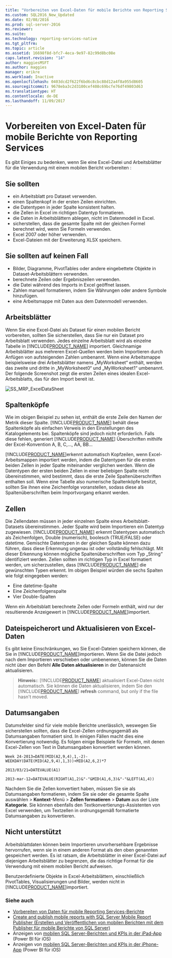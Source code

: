 ```yaml
---
title: "Vorbereiten von Excel-Daten für mobile Berichte von Reporting Services | Microsoft-Dokumentation"
ms.custom: SQL2016_New_Updated
ms.date: 02/08/2016
ms.prod: sql-server-2016
ms.reviewer: 
ms.suite: 
ms.technology: reporting-services-native
ms.tgt_pltfrm: 
ms.topic: article
ms.assetid: 16698f8d-bfc7-4eca-9e97-82c99d8bc08e
caps.latest.revision: "14"
author: maggiesMSFT
ms.author: maggies
manager: erikre
ms.workload: Inactive
ms.openlocfilehash: 0403dcd2f622f6bd6c8cbc88d12a4f8a955d8605
ms.sourcegitcommit: 9678eba3c2d3100cef408c69bcfe76df49803d63
ms.translationtype: HT
ms.contentlocale: de-DE
ms.lasthandoff: 11/09/2017
---
```

# <a name="prepare-excel-data-for-reporting-services-mobile-reports"></a>Vorbereiten von Excel-Daten für mobile Berichte von Reporting Services
  
Es gibt Einiges zu bedenken, wenn Sie eine Excel-Datei und Arbeitsblätter für die Verwendung mit einem mobilen Bericht vorbereiten :  
  
## <a name="do"></a>Sie sollten  
  
- ein Arbeitsblatt pro Dataset verwenden.  
- einen Spaltenkopf in der ersten Zeilen einrichten.  
- die Datentypen in jeder Spalte konsistent halten.  
- die Zellen in Excel im richtigen Datentyp formatieren.  
- die Daten in Arbeitsblättern ablegen, nicht im Datenmodell in Excel.  
- sicherstellen, dass die gesamte Spalte mit der gleichen Formel berechnet wird, wenn Sie Formeln verwenden.  
- Excel 2007 oder höher verwenden.  
- Excel-Dateien mit der Erweiterung XLSX speichern.  
          
## <a name="dont"></a>Sie sollten auf keinen Fall  
  
- Bilder, Diagramme, PivotTables oder andere eingebettete Objekte in Dataset-Arbeitsblättern verwenden.  
- berechnete Zeilen oder Ergebniszeilen verwenden.  
- die Datei während des Imports in Excel geöffnet lassen.  
- Zahlen manuell formatieren, indem Sie Währungen oder andere Symbole hinzufügen.  
- eine Arbeitsmappe mit Daten aus dem Datenmodell verwenden.  
  
## <a name="worksheets"></a>Arbeitsblätter  
          
Wenn Sie eine Excel-Datei als Dataset für einen mobilen Bericht vorbereiten, sollten Sie sicherstellen, dass Sie nur ein Dataset pro Arbeitsblatt verwenden. Jedes einzelne Arbeitsblatt wird als einzelne Tabelle in [!INCLUDE[PRODUCT_NAME](../../includes/ss-mobilereptpub-short.md)] importiert. Gleichnamige Arbeitsblätter aus mehreren Excel-Quellen werden beim Importieren durch Anfügen von aufsteigenden Zahlen umbenannt. Wenn eine Arbeitsmappe beispielsweise drei Arbeitsblätter namens „MyWorksheet“ enthält, werden das zweite und dritte in „MyWorksheet0“ und „MyWorksheet1“ umbenannt. Der folgende Screenshot zeigt die ersten Zeilen eines idealen Excel-Arbeitsblatts, das für den Import bereit ist.  
  
![SS_MRP_ExcelDataSheet](../../reporting-services/mobile-reports/media/ss-mrp-exceldatasheet.png)  
          
## <a name="column-headers"></a>Spaltenköpfe  
  
Wie im obigen Beispiel zu sehen ist, enthält die erste Zeile den Namen der Metrik dieser Spalte. [!INCLUDE[PRODUCT_NAME](../../includes/ss-mobilereptpub-short.md)] behält diese Spaltenköpfe als einfachen Verweis in den Einstellungen des Katalogelements bei. Spaltenköpfe sind jedoch nicht erforderlich. Falls diese fehlen, generiert [!INCLUDE[PRODUCT_NAME](../../includes/ss-mobilereptpub-short.md)] Überschriften mithilfe der Excel-Konvention A, B, C,..., AA, BB...  
  
[!INCLUDE[PRODUCT_NAME](../../includes/ss-mobilereptpub-short.md)]erkennt automatisch Kopfzeilen, wenn Excel-Arbeitsmappen importiert werden, indem die Datentypen für die ersten beiden Zellen in jeder Spalte miteinander verglichen werden. Wenn die Datentypen der ersten beiden Zellen in einer beliebigen Spalte nicht übereinstimmen, wird bestimmt, dass die erste Zeile Spaltenüberschriften enthalten soll. Wenn eine Tabelle also numerische Spaltenköpfe besitzt, sollten Sie ihnen eine Zeichenfolge voranstellen, sodass diese als Spaltenüberschriften beim Importvorgang erkannt werden.  
  
## <a name="cells"></a>Zellen  
  
Die Zellendaten müssen in jeder einzelnen Spalte eines Arbeitsblatt-Datasets übereinstimmen. Jeder Spalte wird beim Importieren ein Datentyp zugewiesen. [!INCLUDE[PRODUCT_NAME](../../includes/ss-mobilereptpub-short.md)] erkennt Datentypen automatisch als Zeichenfolgen, Double (numerisch), boolesch (TRUE/FALSE) oder datetime. Gemischte Datentypen in der gleichen Spalte können dazu führen, dass diese Erkennung ungenau ist oder vollständig fehlschlägt. Mit dieser Erkennung können mögliche Spaltenüberschriften vom Typ „String“ identifiziert werden. Zellen sollten im richtigen Typ in Excel formatiert werden, um sicherzustellen, dass [!INCLUDE[PRODUCT_NAME](../../includes/ss-mobilereptpub-short.md)] die gewünschten Typen erkennt. Im obigen Beispiel würden die sechs Spalten wie folgt eingegeben werden:  
*  Eine datetime-Spalte  
*  Eine Zeichenfolgenspalte  
*  Vier Double-Spalten  
  
Wenn ein Arbeitsblatt berechnete Zellen oder Formeln enthält, wird nur der resultierende Anzeigewert in [!INCLUDE[PRODUCT_NAME](../../includes/ss-mobilereptpub-short.md)]importiert.  
  
## <a name="file-location-and-refreshing-excel-data"></a>Dateispeicherort und Aktualisieren von Excel-Daten  
  
Es gibt keine Einschränkungen, wo Sie Excel-Dateien speichern können, die Sie in [!INCLUDE[PRODUCT_NAME](../../includes/ss-mobilereptpub-short.md)]importieren. Wenn Sie die Datei jedoch nach dem Importieren verschieben oder umbenennen, können Sie die Daten nicht über den Befehl **Alle Daten aktualisieren** in der Datenansicht aktualisieren.   
  
>**Hinweis:**: [!INCLUDE[PRODUCT_NAME](../../includes/ss-mobilereptpub-short.md)] aktualisiert Excel-Daten nicht automatisch. Sie können die Daten aktualisieren, indem Sie den [!INCLUDE[PRODUCT_NAME](../../includes/ss-mobilereptpub-short.md)] **refresh** command, but only if the file hasn't moved.  
  
## <a name="dates"></a>Datumsangaben  
  
Datumsfelder sind für viele mobile Berichte unerlässlich, weswegen Sie sicherstellen sollten, dass die Excel-Zellen ordnungsgemäß als Datumsangaben formatiert sind. In einigen Fällen macht dies eine Konvertierung notwendig. Es folgen einige Beispiele für Formeln, mit denen Excel-Zellen von Text in Datumsangaben konvertiert werden können.  
  
    Week 24-2013=DATE(MID(A2,9,4),1,-2)-WEEKDAY(DATE(MID(A2,9,4),1,3))+MID(A2,6,2)*7  
  
    2013/03/21=DATEVALUE(A1)  
  
    2013-mar-12=DATEVALUE(RIGHT(A1,2)&"-"&MID(A1,6,3)&"-"&LEFT(A1,4))  
  
Nachdem Sie die Zellen konvertiert haben, müssen Sie sie als Datumsangaben formatieren, indem Sie sie oder die gesamte Spalte auswählen > **Kontext**-Menü > **Zellen formatieren** > **Datum** aus der Liste **Kategorie**. Sie können ebenfalls den Textkonvertierungs-Assistenten von Excel verwenden, um Textzellen in ordnungsgemäß formatierte Datumsangaben zu konvertieren.  
  
## <a name="unsupported"></a>Nicht unterstützt  
  
Arbeitsblattdaten können beim Importieren unvorhersehbare Ergebnisse hervorrufen, wenn sie in einem anderen Format als den oben genannten gespeichert werden. Es ist ratsam, die Arbeitsblätter in einer Excel-Datei auf diejenigen Arbeitsblätter zu begrenzen, die das richtige Format für die Verwendung mit einem mobilen Bericht aufweisen.  
  
Benutzerdefinierte Objekte in Excel-Arbeitsblättern, einschließlich PivotTables, Visualisierungen und Bilder, werden nicht in [!INCLUDE[PRODUCT_NAME](../../includes/ss-mobilereptpub-short.md)]importiert.  
  
### <a name="see-also"></a>Siehe auch  
- [Vorbereiten von Daten für mobile Reporting Services-Berichte](../../reporting-services/mobile-reports/prepare-data-for-reporting-services-mobile-reports.md)  
- [Create and publish mobile reports with SQL Server Mobile Report Publisher (Erstellen und Veröffentlichen von mobilen Berichten mit dem Publisher für mobile Berichte von SQL Server)](../../reporting-services/mobile-reports/create-mobile-reports-with-sql-server-mobile-report-publisher.md)  
-  Anzeigen von [mobilen SQL Server-Berichten und KPIs in der iPad-App](https://pbiwebprod-docs.azurewebsites.net/en-us/documentation/powerbi-mobile-ipad-kpis-mobile-reports)  (Power BI für iOS)  
-  Anzeigen von [mobilen SQL Server-Berichten und KPIs in der iPhone-App](https://pbiwebprod-docs.azurewebsites.net/en-us/documentation/powerbi-mobile-iphone-kpis-mobile-reports) (Power BI für iOS)  
  
  
  
  
  
  
  

